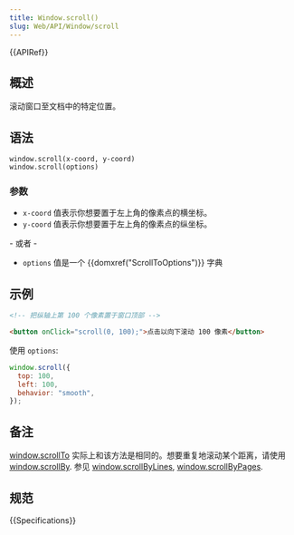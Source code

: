 ```yaml
---
title: Window.scroll()
slug: Web/API/Window/scroll
---
```


{{APIRef}}

## 概述

滚动窗口至文档中的特定位置。

## 语法

```
window.scroll(x-coord, y-coord)
window.scroll(options)
```

### 参数

- `x-coord` 值表示你想要置于左上角的像素点的横坐标。
- `y-coord` 值表示你想要置于左上角的像素点的纵坐标。

\- 或者 -

- `options` 值是一个 {{domxref("ScrollToOptions")}} 字典

## 示例

```html
<!-- 把纵轴上第 100 个像素置于窗口顶部 -->

<button onClick="scroll(0, 100);">点击以向下滚动 100 像素</button>
```

使用 `options`:

```js
window.scroll({
  top: 100,
  left: 100,
  behavior: "smooth",
});
```

## 备注

[window.scrollTo](/zh-CN/docs/Web/API/Window/scrollTo) 实际上和该方法是相同的。想要重复地滚动某个距离，请使用 [window.scrollBy](/zh-CN/docs/Web/API/Window/scrollBy). 参见 [window.scrollByLines](/zh-CN/docs/Web/API/Window/scrollByLines), [window.scrollByPages](/zh-CN/docs/Web/API/Window/scrollByPages).

## 规范

{{Specifications}}
